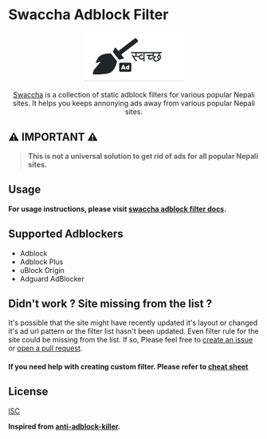# Swaccha Adblock Filter

<div align="center">
<img width="200" src="docs/images/logo.png" alt="स्वच्छ">
<p><a href="https://sndsabin.github.io/swaccha-adblock-filter/" target="_blank" rel="noreferrer noopener">Swaccha</a> is a collection of static adblock filters for various popular Nepali sites. It helps you keeps
            annonying
            ads away from various popular Nepali sites.
</div>

## ⚠ IMPORTANT ⚠

> **This is not a universal solution to get rid of ads for all popular Nepali sites.**

## Usage

**For usage instructions, please visit [swaccha adblock filter docs](https://sndsabin.github.io/swaccha-adblock-filter/).**

## Supported Adblockers

- Adblock
- Adblock Plus
- uBlock Origin
- Adguard AdBlocker

## Didn't work ? Site missing from the list ?

It's possible that the site might have recently updated it's layout or changed it's ad url pattern or the filter list hasn't been updated. Even filter rule for the site could be missing from the list. If so, Please feel free to [create an issue](https://github.com/sndsabin/swaccha-adblock-filter/issues/new) or [open a pull request](https://github.com/sndsabin/swaccha-adblock-filter/pulls).

#### If you need help with creating custom filter. Please refer to [cheat sheet](https://adblockplus.org/filter-cheatsheet)

## License

[ISC](LICENSE)

**Inspired from [anti-adblock-killer](https://github.com/reek/anti-adblock-killer).**
